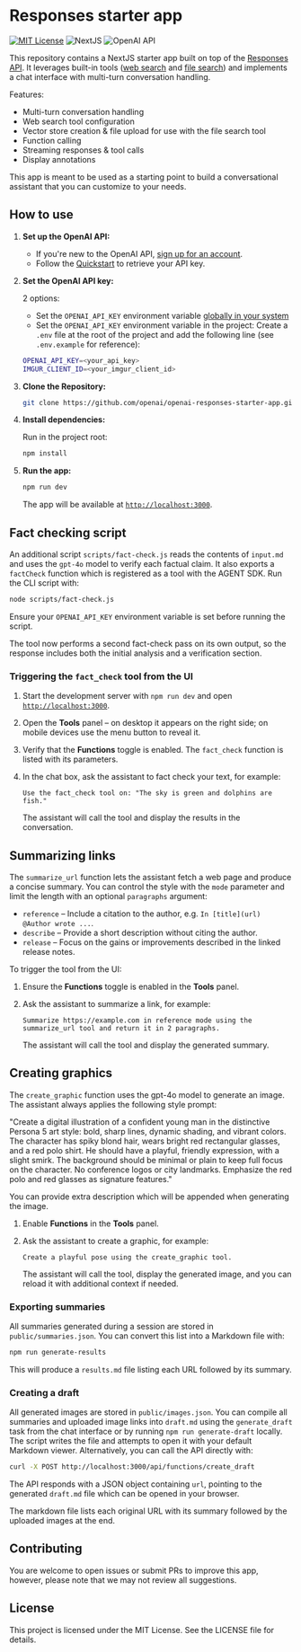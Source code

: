 # Responses starter app

[![MIT License](https://img.shields.io/badge/License-MIT-green.svg)](LICENSE)
![NextJS](https://img.shields.io/badge/Built_with-NextJS-blue)
![OpenAI API](https://img.shields.io/badge/Powered_by-OpenAI_API-orange)

This repository contains a NextJS starter app built on top of the [Responses API](https://platform.openai.com/docs/api-reference/responses).
It leverages built-in tools ([web search](https://platform.openai.com/docs/guides/tools-web-search?api-mode=responses) and [file search](https://platform.openai.com/docs/guides/tools-file-search)) and implements a chat interface with multi-turn conversation handling.

Features:

- Multi-turn conversation handling
- Web search tool configuration
- Vector store creation & file upload for use with the file search tool
- Function calling
- Streaming responses & tool calls
- Display annotations

This app is meant to be used as a starting point to build a conversational assistant that you can customize to your needs.

## How to use

1. **Set up the OpenAI API:**

   - If you're new to the OpenAI API, [sign up for an account](https://platform.openai.com/signup).
   - Follow the [Quickstart](https://platform.openai.com/docs/quickstart) to retrieve your API key.

2. **Set the OpenAI API key:**

   2 options:

   - Set the `OPENAI_API_KEY` environment variable [globally in your system](https://platform.openai.com/docs/libraries#create-and-export-an-api-key)
   - Set the `OPENAI_API_KEY` environment variable in the project: Create a `.env` file at the root of the project and add the following line (see `.env.example` for reference):

   ```bash
   OPENAI_API_KEY=<your_api_key>
   IMGUR_CLIENT_ID=<your_imgur_client_id>
   ```

3. **Clone the Repository:**

   ```bash
   git clone https://github.com/openai/openai-responses-starter-app.git
   ```

4. **Install dependencies:**

   Run in the project root:

   ```bash
   npm install
   ```

5. **Run the app:**

   ```bash
   npm run dev
   ```

   The app will be available at [`http://localhost:3000`](http://localhost:3000).

## Fact checking script

An additional script `scripts/fact-check.js` reads the contents of `input.md` and
uses the `gpt-4o` model to verify each factual claim. It also exports a
`factCheck` function which is registered as a tool with the AGENT SDK. Run the
CLI script with:

```bash
node scripts/fact-check.js
```

Ensure your `OPENAI_API_KEY` environment variable is set before running the
script.

The tool now performs a second fact-check pass on its own output, so the
response includes both the initial analysis and a verification section.

### Triggering the `fact_check` tool from the UI

1. Start the development server with `npm run dev` and open
   [`http://localhost:3000`](http://localhost:3000).
2. Open the **Tools** panel – on desktop it appears on the right side; on
   mobile devices use the menu button to reveal it.
3. Verify that the **Functions** toggle is enabled. The `fact_check` function
   is listed with its parameters.
4. In the chat box, ask the assistant to fact check your text, for example:

   ```
   Use the fact_check tool on: "The sky is green and dolphins are fish."
   ```

   The assistant will call the tool and display the results in the
  conversation.

## Summarizing links

The `summarize_url` function lets the assistant fetch a web page and produce a concise summary.
You can control the style with the `mode` parameter and limit the length with an optional `paragraphs` argument:

- `reference` – Include a citation to the author, e.g. `In [title](url) @Author wrote ...`.
- `describe` – Provide a short description without citing the author.
- `release` – Focus on the gains or improvements described in the linked release notes.

To trigger the tool from the UI:

1. Ensure the **Functions** toggle is enabled in the **Tools** panel.
2. Ask the assistant to summarize a link, for example:

   ```
   Summarize https://example.com in reference mode using the summarize_url tool and return it in 2 paragraphs.
   ```

   The assistant will call the tool and display the generated summary.

## Creating graphics

The `create_graphic` function uses the gpt-4o model to generate an image. The assistant always applies the following style prompt:

"Create a digital illustration of a confident young man in the distinctive Persona 5 art style: bold, sharp lines, dynamic shading, and vibrant colors. The character has spiky blond hair, wears bright red rectangular glasses, and a red polo shirt. He should have a playful, friendly expression, with a slight smirk. The background should be minimal or plain to keep full focus on the character. No conference logos or city landmarks. Emphasize the red polo and red glasses as signature features."

You can provide extra description which will be appended when generating the image.

1. Enable **Functions** in the **Tools** panel.
2. Ask the assistant to create a graphic, for example:

   ```
   Create a playful pose using the create_graphic tool.
   ```

   The assistant will call the tool, display the generated image, and you can reload it with additional context if needed.

### Exporting summaries

All summaries generated during a session are stored in `public/summaries.json`. You can convert this list into a Markdown file with:

```bash
npm run generate-results
```

This will produce a `results.md` file listing each URL followed by its summary.

### Creating a draft

All generated images are stored in `public/images.json`. You can compile all
summaries and uploaded image links into `draft.md` using the `generate_draft`
task from the chat interface or by running `npm run generate-draft` locally.
The script writes the file and attempts to open it with your default Markdown
viewer. Alternatively, you can call the API directly with:

```bash
curl -X POST http://localhost:3000/api/functions/create_draft
```

The API responds with a JSON object containing `url`, pointing to the generated
`draft.md` file which can be opened in your browser.

The markdown file lists each original URL with its summary followed by the
uploaded images at the end.

## Contributing

You are welcome to open issues or submit PRs to improve this app, however, please note that we may not review all suggestions.

## License

This project is licensed under the MIT License. See the LICENSE file for details.
